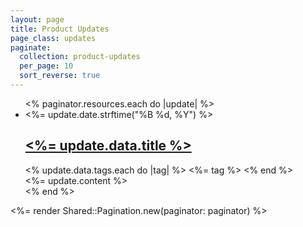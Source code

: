 ```yaml
---
layout: page
title: Product Updates
page_class: updates
paginate:
  collection: product-updates
  per_page: 10
  sort_reverse: true
---
```


<ul class="update-list">
  <% paginator.resources.each do |update| %>
    <li>
      <article class="update">
        <timeline-element>
          <div class="timeline-side">
            <time><%= update.date.strftime("%B %d, %Y") %></time>
          </div>
          <div class="timeline-content">
            <h2><a href="<%= update.relative_url %>"><%= update.data.title %></a></h2>
            <div class="tag-list">
              <% update.data.tags.each do |tag| %>
                <a class="label" data-label-status="inverted"><%= tag %></a>
              <% end %>
            </div>
            <%= update.content %>
          </div>
        </timeline-element>
      </article>
    </li>
  <% end %>
</ul>

<%= render Shared::Pagination.new(paginator: paginator) %>
